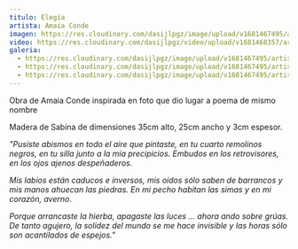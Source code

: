```yaml
---
titulo: Elegía
artista: Amaia Conde
imagen: https://res.cloudinary.com/dasijlpgz/image/upload/v1681467495/artistas/Amaia%20Conde/Eleg%C3%ADa/P1050608.jpg
video: https://res.cloudinary.com/dasijlpgz/video/upload/v1681468357/artistas/Amaia%20Conde/Eleg%C3%ADa/VE_Project_2-3.mp4
galeria:
  - https://res.cloudinary.com/dasijlpgz/image/upload/v1681467495/artistas/Amaia%20Conde/Eleg%C3%ADa/P1050608.jpg
  - https://res.cloudinary.com/dasijlpgz/image/upload/v1681467495/artistas/Amaia%20Conde/Eleg%C3%ADa/P1050605.jpg
  - https://res.cloudinary.com/dasijlpgz/image/upload/v1681467495/artistas/Amaia%20Conde/Eleg%C3%ADa/P1050604.jpg
---
```

O﻿bra de Amaia Conde inspirada en foto que dio lugar a poema de mismo nombre

M﻿adera de Sabina de dimensiones 35cm alto, 25cm ancho y 3cm espesor.

*"Pusiste abismos en todo el aire que pintaste, en tu cuarto remolinos negros, en tu silla junto a la mía precipicios. Embudos en los retrovisores, en los ojos ajenos despeñaderos.*

*Mis labios están caducos e inversos, mis oídos sólo saben de barrancos y mis manos ahuecan las piedras. En mi pecho habitan las simas y en mi corazón, averno.*

*Porque arrancaste la hierba, apagaste las luces … ahora ando sobre grúas. De tanto agujero, la solidez del mundo se me hace invisible y las horas sólo son acantilados de espejos."*